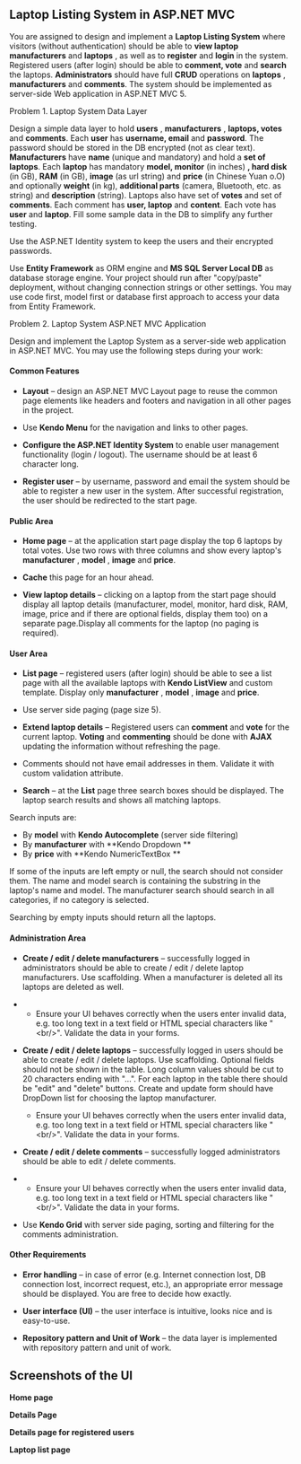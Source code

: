 

## Laptop Listing System in ASP.NET MVC

You are assigned to design and implement a **Laptop Listing System** where visitors (without authentication) should be able to **view laptop manufacturers** and **laptops** , as well as to **register** and **login** in the system. Registered users (after login) should be able to **comment, vote** and **search** the laptops. **Administrators** should have full **CRUD** operations on **laptops** , **manufacturers** and **comments**. The system should be implemented as server-side Web application in ASP.NET MVC 5.

Problem 1. Laptop System Data Layer

Design a simple data layer to hold **users** , **manufacturers** , **laptops, votes** and **comments**. Each **user** has **username, email** and **password**. The password should be stored in the DB encrypted (not as clear text). **Manufacturers** have **name** (unique and mandatory) and hold a **set of laptops**. Each **laptop** has mandatory **model, monitor** (in inches) **, hard disk** (in GB), **RAM** (in GB), **image** (as url string) and **price** (in Chinese Yuan o.O) and optionally **weight** (in kg), **additional parts** (camera, Bluetooth, etc. as string) and **description** (string). Laptops also have set of **votes** and set of **comments**. Each comment has **user, laptop** and **content**. Each vote has **user** and **laptop**. Fill some sample data in the DB to simplify any further testing.

Use the ASP.NET Identity system to keep the users and their encrypted passwords.

Use **Entity Framework** as ORM engine and **MS SQL Server Local DB** as database storage engine. Your project should run after &quot;copy/paste&quot; deployment, without changing connection strings or other settings. You may use code first, model first or database first approach to access your data from Entity Framework.

Problem 2. Laptop System ASP.NET MVC Application

Design and implement the Laptop System as a server-side web application in ASP.NET MVC. You may use the following steps during your work:

#### Common Features

- **Layout** – design an ASP.NET MVC Layout page to reuse the common page elements like headers and footers and navigation in all other pages in the project.

- Use **Kendo Menu** for the navigation and links to other pages.

- **Configure the ASP.NET Identity System** to enable user management functionality (login / logout). The username should be at least 6 character long.

- **Register user** – by username, password and email the system should be able to register a new user in the system. After successful registration, the user should be redirected to the start page.

#### Public Area

- **Home page** – at the application start page display the top 6 laptops by total votes. Use two rows with three columns and show every laptop&#39;s **manufacturer** , **model** , **image** and **price**.

- **Cache** this page for an hour ahead.

- **View laptop details** – clicking on a laptop from the start page should display all laptop details (manufacturer, model, monitor, hard disk, RAM, image, price and if there are optional fields, display them too) on a separate page.Display all comments for the laptop (no paging is required).

#### User Area

- **List page** – registered users (after login) should be able to see a list page with all the available laptops with **Kendo ListView** and custom template. Display only **manufacturer** , **model** , **image** and **price**.

- Use server side paging (page size 5).

- **Extend laptop details** – Registered users can **comment** and **vote** for the current laptop. **Voting** and **commenting** should be done with **AJAX** updating the information without refreshing the page.

- Comments should not have email addresses in them. Validate it with custom validation attribute.

- **Search** – at the **List** page three search boxes should be displayed. The laptop search results and shows all matching laptops.

Search inputs are:

- By **model** with **Kendo Autocomplete** (server side filtering) 
- By **manufacturer** with **Kendo Dropdown **
- By **price** with **Kendo NumericTextBox **

If some of the inputs are left empty or null, the search should not consider them. The name and model search is containing the substring in the laptop&#39;s name and model. The manufacturer search should search in all categories, if no category is selected.

Searching by empty inputs should return all the laptops.

#### Administration Area

- **Create / edit / delete manufacturers** – successfully logged in administrators should be able to create / edit / delete laptop manufacturers. Use scaffolding. When a manufacturer is deleted all its laptops are deleted as well.

-
  - Ensure your UI behaves correctly when the users enter invalid data, e.g. too long text in a text field or HTML special characters like &quot;&lt;br/&gt;&quot;. Validate the data in your forms.

- **Create / edit / delete laptops** – successfully logged in users should be able to create / edit / delete laptops. Use scaffolding. Optional fields should not be shown in the table. Long column values should be cut to 20 characters ending with &quot;…&quot;. For each laptop in the table there should be &quot;edit&quot; and &quot;delete&quot; buttons. Create and update form should have DropDown list for choosing the laptop manufacturer.


  - Ensure your UI behaves correctly when the users enter invalid data, e.g. too long text in a text field or HTML special characters like &quot;&lt;br/&gt;&quot;. Validate the data in your forms.

- **Create / edit / delete comments** – successfully logged administrators should be able to edit / delete comments.

-
  - Ensure your UI behaves correctly when the users enter invalid data, e.g. too long text in a text field or HTML special characters like &quot;&lt;br/&gt;&quot;. Validate the data in your forms.

- Use **Kendo Grid** with server side paging, sorting and filtering for the comments administration.

#### Other Requirements

- **Error handling** – in case of error (e.g. Internet connection lost, DB connection lost, incorrect request, etc.), an appropriate error message should be displayed. You are free to decide how exactly.

- **User interface (UI)** – the user interface is intuitive, looks nice and is easy-to-use.

- **Repository pattern and Unit of Work** – the data layer is implemented with repository pattern and unit of work.







## Screenshots of the UI

**Home page**


**Details Page**



**Details page for registered users**


**Laptop list page**

 

